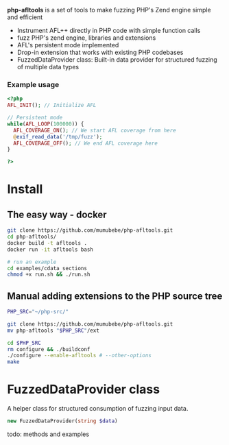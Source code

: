 **php-afltools** is a set of tools to make fuzzing PHP's Zend engine simple and efficient

- Instrument AFL++ directly in PHP code with simple function calls
- fuzz PHP's zend engine, libraries and extensions
- AFL's persistent mode implemented 
- Drop-in extension that works with existing PHP codebases
- FuzzedDataProvider class: Built-in data provider for structured fuzzing of multiple data types

### Example usage
```php
<?php
AFL_INIT(); // Initialize AFL

// Persistent mode
while(AFL_LOOP(100000)) {
  AFL_COVERAGE_ON(); // We start AFL coverage from here
  @exif_read_data('/tmp/fuzz');
  AFL_COVERAGE_OFF(); // We end AFL coverage here
}

?>
```

# Install

## The easy way - docker

```bash
git clone https://github.com/mumubebe/php-afltools.git
cd php-afltools/
docker build -t afltools .
docker run -it afltools bash

# run an example
cd examples/cdata_sections
chmod +x run.sh && ./run.sh
```

## Manual adding extensions to the PHP source tree 

```bash
PHP_SRC="~/php-src/"

git clone https://github.com/mumubebe/php-afltools.git
mv php-afltools "$PHP_SRC"/ext

cd $PHP_SRC
rm configure && ./buildconf
./configure --enable-afltools # --other-options
make
```


# FuzzedDataProvider class
A helper class for structured consumption of fuzzing input data.
```php
new FuzzedDataProvider(string $data)
```
todo: methods and examples

